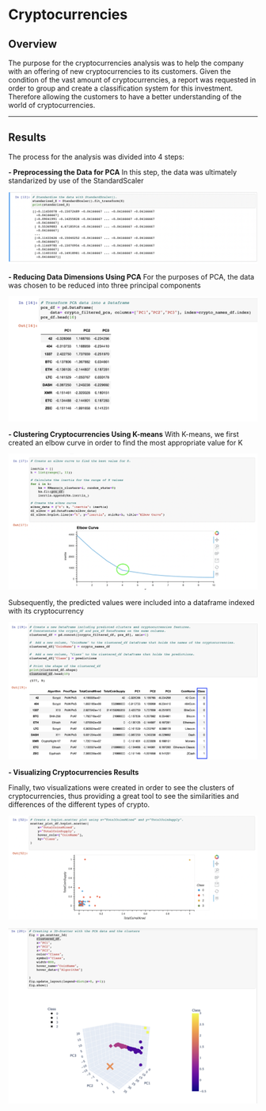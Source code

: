 # Cryptocurrencies
## Overview

The purpose for the cryptocurrencies analysis was to help the company with an offering of new cryptocurrencies to its customers. Given the condition of the vast amount of cryptocurrencies, a report was requested in order to group and create a classification system for this investment. Therefore allowing the customers to have a better understanding of the world of cryptocurrencies.

----
## Results

The process for the analysis was divided into 4 steps:

**- Preprocessing the Data for PCA**
In this step, the data was ultimately standarized by use of the StandardScaler

![Screenshot](https://github.com/chgallegos/Cryptocurrencies/blob/main/resources/standard_scaler.png)

**- Reducing Data Dimensions Using PCA**
For the purposes of PCA, the data was chosen to be reduced into three principal components

![Screenshot](https://github.com/chgallegos/Cryptocurrencies/blob/main/resources/principal_components.png)


**- Clustering Cryptocurrencies Using K-means**
With K-means, we first created an elbow curve in order to find the most appropriate value for K

![Screenshot](https://github.com/chgallegos/Cryptocurrencies/blob/main/resources/elbow_curve.png)

Subsequently, the predicted values were included into a dataframe indexed with its cryptocurrency

![Screenshot](https://github.com/chgallegos/Cryptocurrencies/blob/main/resources/K-means_column.png)

**- Visualizing Cryptocurrencies Results**

Finally, two visualizations were created in order to see the clusters of cryptocurrencies, thus providing a great tool to see the similarities and differences of the different types of crypto.

![Screenshot](https://github.com/chgallegos/Cryptocurrencies/blob/main/resources/2d_plot.png)

![Screenshot](https://github.com/chgallegos/Cryptocurrencies/blob/main/resources/3d_plot.png)